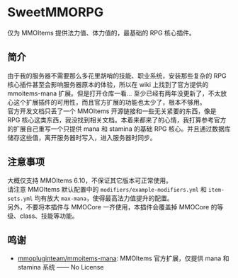 # SweetMMORPG

仅为 MMOItems 提供法力值、体力值的，最基础的 RPG 核心插件。

## 简介

由于我的服务器不需要那么多花里胡哨的技能、职业系统，安装那些复杂的 RPG 核心插件甚至会影响服务器原本的体验，所以在 wiki 上找到了官方提供的 mmoitems-mana 扩展。但是打开仓库一看… 至少已经有两年没更新了，不太放心这个扩展插件的可用性，而且官方扩展的功能也太少了，根本不够用。  
官方开发文档只丢了一个 MMOItems 开源链接和一些无关紧要的东西，像是 RPG 核心这类东西，我没找到相关文档。本着来都来了的心情，我打算参考官方的扩展自己重写一个只提供 mana 和 stamina 的基础 RPG 核心。并且通过数据库储存这些值，离开服务器时写入，进入服务器时同步。

## 注意事项

大概仅支持 MMOItems 6.10，不保证其它版本可正常使用。  
请注意 MMOItems 默认配置中的 `modifiers/example-modifiers.yml` 和 `item-sets.yml` 均有放大 `max-mana`，使得最高法力值提升的配置。  
另外，不要将本插件与 MMOCore 一齐使用，本插件会覆盖掉 MMOCore 的等级、class、技能等功能。

## 鸣谢

+ [mmopluginteam/mmoitems-mana](https://github.com/mmopluginteam/mmoitems-mana): MMOItems 官方扩展，仅提供 mana 和 stamina 系统 —— No License

